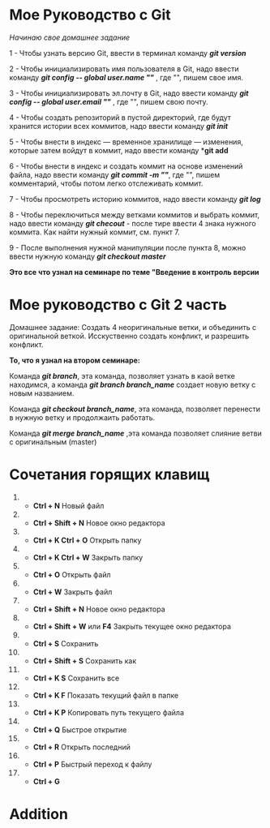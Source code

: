 # Мое Руководство с Git 
*Начинаю свое домашнее задание*

1 - Чтобы узнать версию Git, ввести в терминал команду ***git version*** 

2 - Чтобы инициализировать имя пользователя в Git, надо ввести команду ***git config -- global user.name ""*** , где "", пишем свое имя.

3 - Чтобы инициализировать эл.почту в Git, надо ввести команду ***git config -- global user.email ""*** , где "", пишем свою почту.

4 - Чтобы создать репозиторий в пустой директорий, где будут хранится истории всех коммитов, надо ввести команду ***git init***

5 -  Чтобы  внести в индекс — временное хранилище — изменения, которые затем войдут в коммит, надо ввести команду ***git add**

6 - Чтобы внести в индекс и создать коммит на основе изменений файла, надо ввести команду ***git commit -m ""***, где "", пишем комментарий, чтобы потом легко отслеживать коммит.

7 - Чтобы просмотреть историю коммитов, надо ввести команду ***git log***

8 - Чтобы переключиться между ветками коммитов и выбрать коммит, надо ввести команду ***git checout*** - после тире ввести 4 знака нужного коммита. Как найти нужный коммит, см. пункт 7.

9 - После выполнения нужной манипуляции после пункта 8, можно ввести нужную команду  ***git checkout master*** 

**Это все что узнал на семинаре по теме "Введение в контроль версии**



# Мое руководство с Git 2 часть

Домашнее задание: Создать 4 неоригинальные ветки, и объединить с оригинальной веткой.
Исскуственно создать конфликт, и разрешить конфликт.


**То, что я узнал на втором семинаре:**

Команда ***git branch***, эта команда, позволяет узнать в каой ветке находимся, а команда ***git branch branch_name*** создает новую ветку с новым названием.

Команда ***git checkout branch_name***, эта команда, позволяет перенести в нужную ветку и продолжаить работать.

Команда ***git merge branch_name*** ,эта команда позволяет слияние ветви с оригинальным (master)

# Сочетания горящих клавищ


1. - **Ctrl + N** Новый файл
2. - **Ctrl + Shift + N** Новое окно редактора
3. - **Ctrl + K  Ctrl + O** Открыть папку
4. - **Ctrl + K  Ctrl + W** Закрыть папку
5. - **Ctrl + O** Открыть файл
6. - **Ctrl + W** Закрыть файл
7. - **Ctrl + Shift + N** Новое окно редактора
8. - **Ctrl + Shift + W** или **F4** Закрыть текущее окно редактора
9. - **Ctrl + S** Сохранить
10. - **Ctrl + Shift + S** Сохранить как
11. - **Ctrl + K  S** Сохранить все
12. - **Ctrl + K  F** Показать текущий файл в папке
13. - **Ctrl + K  P** Копировать путь текущего файла
14. - **Ctrl + Q** Быстрое открытие
15. - **Ctrl + R** Открыть последний
16. - **Ctrl + P** Быстрый переход к файлу
17. - **Ctrl + G** 
# Addition 
